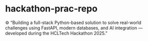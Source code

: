 # hackathon-prac-repo
⚙️ “Building a full-stack Python-based solution to solve real-world challenges using FastAPI, modern databases, and AI integration — developed during the HCLTech Hackathon 2025.”
